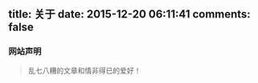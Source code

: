 title: 关于
date: 2015-12-20 06:11:41
comments: false
---



### 网站声明 ###

<blockquote class="blockquote-center">乱七八糟的文章和情非得已的爱好！</blockquote>



